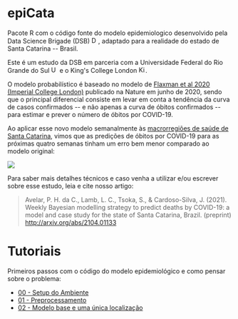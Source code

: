 # epiCata 

Pacote R com o código fonte do modelo epidemiologico desenvolvido pela Data Science Brigade (DSB) <img alt="Data Science Brigade" width="15px" src="https://blog.dsbrigade.com/content/images/2020/07/dsb-escudo.png" />, adaptado para a realidade do estado de Santa Catarina -- Brasil.

Este é um estudo da DSB em parceria com a Universidade Federal do Rio Grande do Sul <img alt="UFRGS" width="15px" src="https://user-images.githubusercontent.com/896254/122652835-5e364500-d117-11eb-971b-4817a672acac.png"/> e o King's College London <img alt="King's College London" width="15px" src="https://yt3.ggpht.com/ytc/AAUvwnjyVU6LCRFsb7P3jPMB6gewcjP7gh1vnb28XdhF=s88-c-k-c0x00ffffff-no-rj" />.

O modelo probabilístico é baseado no modelo de [Flaxman et al 2020 (Imperial College London)](https://doi.org/10.1038/s41586-020-2405-7) publicado na Nature em junho de 2020, sendo que o principal diferencial consiste em levar em conta a tendência da curva de casos confirmados -- e não apenas a curva de óbitos confirmados -- para estimar e prever o número de óbitos por COVID-19. 

Ao aplicar esse novo modelo semanalmente às [macrorregiões de saúde de Santa Catarina](https://www.saude.sc.gov.br/index.php/informacoes-gerais-documentos/sala-de-leitura/revista-catarinense-de-saude-da-familia-1/5114-5-edicao-da-revista/file), vimos que as predições de óbitos por COVID-19 para as próximas quatro semanas tinham um erro bem menor comparado ao modelo original:

![](https://user-images.githubusercontent.com/896254/122653086-c3d70100-d118-11eb-8348-4382705a7c21.png)

Para saber mais detalhes técnicos e caso venha a utilizar e/ou escrever sobre esse estudo, leia e cite nosso artigo:

> Avelar, P. H. da C., Lamb, L. C., Tsoka, S., & Cardoso-Silva, J. (2021). Weekly Bayesian modelling strategy to predict deaths by COVID-19: a model and case study for the state of Santa Catarina, Brazil. (preprint) http://arxiv.org/abs/2104.01133

# Tutoriais

Primeiros passos com o código do modelo epidemiológico e como pensar sobre o problema:

- [00 - Setup do Ambiente](tutoriais/PT-BR/Tutorial00.html)
- [01 - Preprocessamento](tutoriais/PT-BR/Tutorial01.html)
- [02 - Modelo base e uma única localização](tutoriais/PT-BR/Tutorial02.html)
